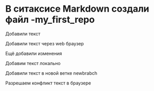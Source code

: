 ﻿# В ситаксисе Markdown создали файл -my_first_repo

Добавили текст

Добавили текст через web браузер

Ещё добавили изменения

Добавим текст локально

Добавили текст в новой ветке newbrabch

Разрешаем конфликт текст в браузере
